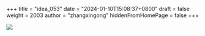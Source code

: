 +++
title = "idea_053"
date = "2024-01-10T15:08:37+0800"
draft = false
weight = 2003
author = "zhangxingong"
hiddenFromHomePage = false
+++

![](/img/v2-bef54763fd5eb088e4baae22849014d6_1440w.avif)

